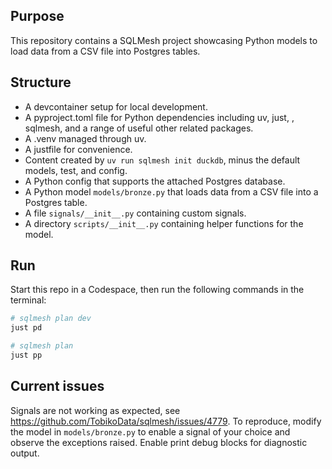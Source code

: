 ## Purpose
This repository contains a SQLMesh project showcasing Python models to load data 
from a CSV file into Postgres tables.

## Structure
- A devcontainer setup for local development.
- A pyproject.toml file for Python dependencies  including uv, just, , sqlmesh, and a range of useful other related packages.
- A .venv managed through uv.
- A justfile for convenience.
- Content created by `uv run sqlmesh init duckdb`, minus the default models, test, and config.
- A Python config that supports the attached Postgres database.
- A Python model `models/bronze.py` that loads data from a CSV file into a Postgres table.
- A file `signals/__init__.py` containing custom signals.
- A directory `scripts/__init__.py` containing helper functions for the model.

## Run
Start this repo in a Codespace, then run the following commands in the terminal:

```bash
# sqlmesh plan dev
just pd

# sqlmesh plan
just pp
```

## Current issues

Signals are not working as expected, see <https://github.com/TobikoData/sqlmesh/issues/4779>.
To reproduce, modify the model in `models/bronze.py` 
to enable a signal of your choice and observe the exceptions raised.
Enable print debug blocks for diagnostic output.